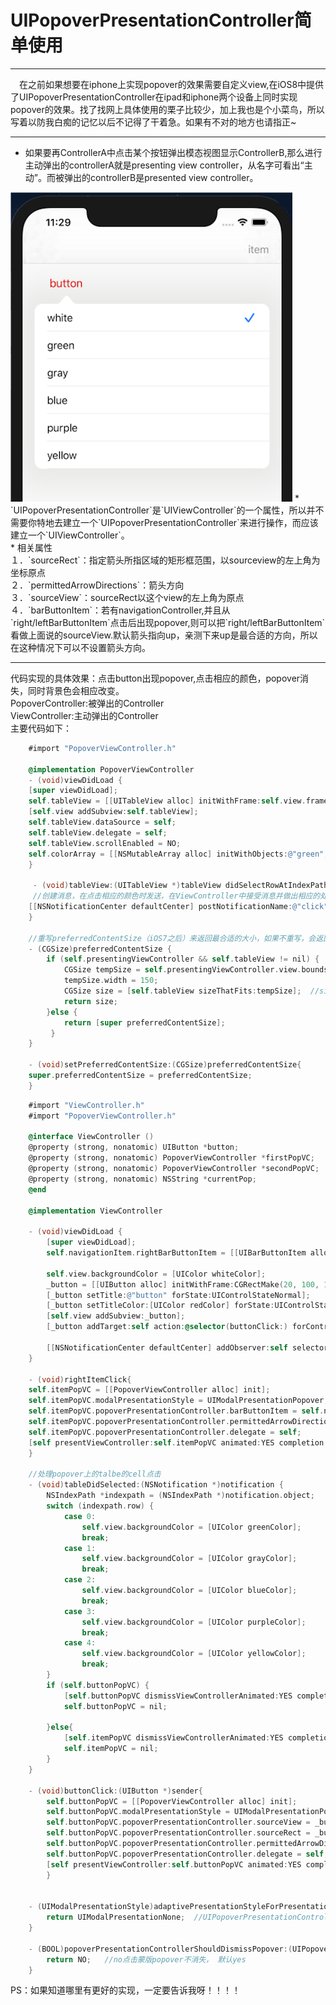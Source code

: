 # UIPopoverPresentationController简单使用

***
　在之前如果想要在iphone上实现popover的效果需要自定义view,在iOS8中提供了UIPopoverPresentationController在ipad和iphone两个设备上同时实现popover的效果。找了找网上具体使用的栗子比较少，加上我也是个小菜鸟，所以写着以防我白痴的记忆以后不记得了干着急。如果有不对的地方也请指正~<br>
***
* 如果要再ControllerA中点击某个按钮弹出模态视图显示ControllerB,那么进行主动弹出的controllerA就是presenting view controller，从名字可看出“主动”。而被弹出的controllerB是presented view controller。<br>
 <img src="img1.png" />
 * `UIPopoverPresentationController`是`UIViewController`的一个属性，所以并不需要你特地去建立一个`UIPopoverPresentationController`来进行操作，而应该建立一个`UIViewController`。<br>
* 相关属性<br>
１．`sourceRect`：指定箭头所指区域的矩形框范围，以sourceview的左上角为坐标原点
<br>
２．`permittedArrowDirections`：箭头方向<br>
３．`sourceView`：sourceRect以这个view的左上角为原点<br>
４．`barButtonItem`：若有navigationController,并且从`right/leftBarButtonItem`点击后出现popover,则可以把`right/leftBarButtonItem`看做上面说的sourceView.默认箭头指向up，亲测下来up是最合适的方向，所以在这种情况下可以不设置箭头方向。

***
代码实现的具体效果：点击button出现popover,点击相应的颜色，popover消失，同时背景色会相应改变。<br>
PopoverController:被弹出的Controller<br>
ViewController:主动弹出的Controller<br>
主要代码如下：

```objective-c	
	#import "PopoverViewController.h"

	@implementation PopoverViewController
	- (void)viewDidLoad {
    [super viewDidLoad];
    self.tableView = [[UITableView alloc] initWithFrame:self.view.frame];
    [self.view addSubview:self.tableView];
    self.tableView.dataSource = self;
    self.tableView.delegate = self;
    self.tableView.scrollEnabled = NO;
    self.colorArray = [[NSMutableArray alloc] initWithObjects:@"green",@"gray", @"blue",@"purple", @"yellow", nil];
    }

	 - (void)tableView:(UITableView *)tableView didSelectRowAtIndexPath:(NSIndexPath *)indexPath{
	 //创建消息，在点击相应的颜色时发送，在ViewController中接受消息并做出相应的处理
    [[NSNotificationCenter defaultCenter] postNotificationName:@"click" object:indexPath];
	}

	//重写preferredContentSize（iOS7之后）来返回最合适的大小，如果不重写，会返回一整个tableview尽管下面一部分cell是没有内容的，重写后只会返回有内容的部分，我这里还修改了宽，让它窄一点。可以尝试注释这一部分的代码来看效果，通过修改返回的size得到你期望的popover的大小。		
	- (CGSize)preferredContentSize { 
	    if (self.presentingViewController && self.tableView != nil) {
    	    CGSize tempSize = self.presentingViewController.view.bounds.size;
        	tempSize.width = 150;
        	CGSize size = [self.tableView sizeThatFits:tempSize];  //sizeThatFits返回的是最合适的尺寸，但不会改变控件的大小
        	return size;
    	}else {
        	return [super preferredContentSize];
   		 }
	}	

	- (void)setPreferredContentSize:(CGSize)preferredContentSize{
    super.preferredContentSize = preferredContentSize;
	}
```
	

```objective-c
	#import "ViewController.h"
	#import "PopoverViewController.h"
	
	@interface ViewController ()
	@property (strong, nonatomic) UIButton *button;
	@property (strong, nonatomic) PopoverViewController *firstPopVC;
	@property (strong, nonatomic) PopoverViewController *secondPopVC;
	@property (strong, nonatomic) NSString *currentPop;
	@end
	
	@implementation ViewController
	
	- (void)viewDidLoad {
	    [super viewDidLoad];
	    self.navigationItem.rightBarButtonItem = [[UIBarButtonItem alloc] initWithTitle:@"item" style:UIBarButtonItemStylePlain target:self action:@selector(rightItemClick)];
	    
	    self.view.backgroundColor = [UIColor whiteColor];
	    _button = [[UIButton alloc] initWithFrame:CGRectMake(20, 100, 100, 40)];
	    [_button setTitle:@"button" forState:UIControlStateNormal];
	    [_button setTitleColor:[UIColor redColor] forState:UIControlStateNormal];
	    [self.view addSubview:_button];
	    [_button addTarget:self action:@selector(buttonClick:) forControlEvents:UIControlEventTouchUpInside];
	    
	    [[NSNotificationCenter defaultCenter] addObserver:self selector:@selector(tableDidSelected:) name:@"click" object:nil];
	}
	
	- (void)rightItemClick{
    self.itemPopVC = [[PopoverViewController alloc] init];
    self.itemPopVC.modalPresentationStyle = UIModalPresentationPopover;
    self.itemPopVC.popoverPresentationController.barButtonItem = self.navigationItem.rightBarButtonItem;  //rect参数是以view的左上角为坐标原点（0，0）
    self.itemPopVC.popoverPresentationController.permittedArrowDirections = UIPopoverArrowDirectionUnknown; //箭头方向,如果是baritem不设置方向，会默认up，up的效果也是最理想的
    self.itemPopVC.popoverPresentationController.delegate = self;
    [self presentViewController:self.itemPopVC animated:YES completion:nil];
    } 

	//处理popover上的talbe的cell点击
	- (void)tableDidSelected:(NSNotification *)notification {
	    NSIndexPath *indexpath = (NSIndexPath *)notification.object;
	    switch (indexpath.row) {
	        case 0:
	            self.view.backgroundColor = [UIColor greenColor];
	            break;
	        case 1:
	            self.view.backgroundColor = [UIColor grayColor];
	            break;
	        case 2:
	            self.view.backgroundColor = [UIColor blueColor];
	            break;
	        case 3:
	            self.view.backgroundColor = [UIColor purpleColor];
	            break;
	        case 4:
	            self.view.backgroundColor = [UIColor yellowColor];
	            break;
	    }
	    if (self.buttonPopVC) {
	        [self.buttonPopVC dismissViewControllerAnimated:YES completion:nil];    //我暂时使用这个方法让popover消失，但我觉得应该有更好的方法，因为这个方法并不会调用popover消失的时候会执行的回调。
	        self.buttonPopVC = nil;
	        
	    }else{
	        [self.itemPopVC dismissViewControllerAnimated:YES completion:nil];
	        self.itemPopVC = nil;
	    }
	}
	
	- (void)buttonClick:(UIButton *)sender{
	    self.buttonPopVC = [[PopoverViewController alloc] init];
	    self.buttonPopVC.modalPresentationStyle = UIModalPresentationPopover;
	    self.buttonPopVC.popoverPresentationController.sourceView = _button;  //rect参数是以view的左上角为坐标原点（0，0）
	    self.buttonPopVC.popoverPresentationController.sourceRect = _button.bounds; //指定箭头所指区域的矩形框范围（位置和尺寸），以view的左上角为坐标原点
	    self.buttonPopVC.popoverPresentationController.permittedArrowDirections = UIPopoverArrowDirectionUp; //箭头方向
	    self.buttonPopVC.popoverPresentationController.delegate = self;
	    [self presentViewController:self.buttonPopVC animated:YES completion:nil];
	    }


	- (UIModalPresentationStyle)adaptivePresentationStyleForPresentationController:(UIPresentationController *)controller{
	    return UIModalPresentationNone;  //UIPopoverPresentationControllerDelegate,只有返回UIModalPresentationNone才可以让popover在手机上按照我们在preferredContentSize中返回的size显示。这是一个枚举，可以尝试换成其他的值尝试。
	}
	
	- (BOOL)popoverPresentationControllerShouldDismissPopover:(UIPopoverPresentationController *)popoverPresentationController{
	    return NO;   //no点击蒙版popover不消失， 默认yes
	}
```
PS：如果知道哪里有更好的实现，一定要告诉我呀！！！！
